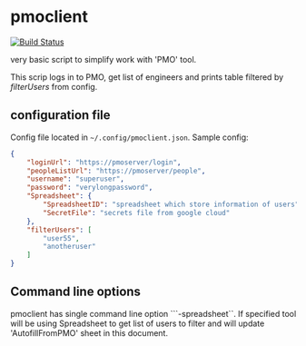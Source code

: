 # pmoclient

[![Build Status](https://cloud.drone.io/api/badges/vistrcm/pmoclient/status.svg)](https://cloud.drone.io/vistrcm/pmoclient)

very basic script to simplify work with 'PMO' tool. 

This scrip logs in to PMO, get list of engineers and prints table filtered by _filterUsers_ from config.

## configuration file
Config file located in ```~/.config/pmoclient.json```.
Sample config:
```json
{
    "loginUrl": "https://pmoserver/login",
    "peopleListUrl": "https://pmoserver/people",
    "username": "superuser",
    "password": "verylongpassword",
    "Spreadsheet": {
        "SpreadsheetID": "spreadsheet which store information of users",
        "SecretFile": "secrets file from google cloud"
    },
    "filterUsers": [
        "user55",
        "anotheruser"
    ]
}
```

## Command line options
pmoclient has single command line option ```-spreadsheet``. If specified tool will be using Spreadsheet to get list of users to filter and will update 'AutofillFromPMO' sheet in this document.
